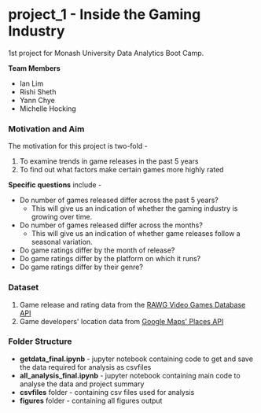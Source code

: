 # project_1 - Inside the Gaming Industry

1st project for Monash University Data Analytics Boot Camp.

**Team Members**
* Ian Lim
* Rishi Sheth
* Yann Chye
* Michelle Hocking

### Motivation and Aim
The motivation for this project is two-fold - 
1. To examine trends in game releases in the past 5 years
2. To find out what factors make certain games more highly rated

**Specific questions** include - 
* Do number of games released differ across the past 5 years? 
  * This will give us an indication of whether the gaming industry is growing over time.
* Do number of games released differ across the months?
  * This will give us an indication of whether game releases follow a seasonal variation.
* Do game ratings differ by the month of release?
* Do game ratings differ by the platform on which it runs?
* Do game ratings differ by their genre?

### Dataset
1. Game release and rating data from the [RAWG Video Games Database API](https://api.rawg.io/docs/)
2. Game developers' location data from [Google Maps' Places API](https://cloud.google.com/maps-platform/places/)

### Folder Structure
* **getdata_final.ipynb** - jupyter notebook containing code to get and save the data required for analysis as csvfiles
* **all_analysis_final.ipynb** - jupyter notebook containing main code to analyse the data and project summary
* **csvfiles** folder - containing csv files used for analysis
* **figures** folder - containing all figures output
